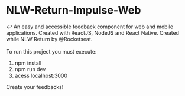 # NLW-Return-Impulse-Web
↩ An easy and accessible feedback component for web and mobile applications. Created with ReactJS, NodeJS and React Native. Created while NLW Return by @Rocketseat. <br/>
<br/>
To run this project you must execute:
  1. npm install
  2. npm run dev
  3. acess localhost:3000

Create your feedbacks!
